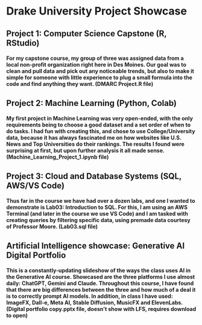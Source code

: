 # Drake University Project Showcase

## Project 1: Computer Science Capstone (R, RStudio)
#### For my capstone course, my group of three was assigned data from a local non-profit organization right here in Des Moines. Our goal was to clean and pull data and pick out any noticeable trends, but also to make it simple for someone with little experience to plug a small formula into the code and find anything they want. (DMARC Project.R file)


## Project 2: Machine Learning (Python, Colab)
#### My first project in Machine Learning was very open-ended, with the only requirements being to choose a good dataset and a set order of when to do tasks. I had fun with creating this, and chose to use College/University data, because it has always fascinated me on how websites like U.S. News and Top Universities do their rankings. The results I found were surprising at first, but upon further analysis it all made sense. (Machine_Learning_Project_1.ipynb file)


## Project 3: Cloud and Database Systems (SQL, AWS/VS Code)
#### Thus far in the course we have had over a dozen labs, and one I wanted to demonstrate is Lab03: Introduction to SQL. For this, I am using an AWS Terminal (and later in the course we use VS Code) and I am tasked with creating queries by filtering specific data, using premade data courtesy of Professor Moore. (Lab03.sql file)

## Artificial Intelligence showcase: Generative AI Digital Portfolio 
#### This is a constantly-updating slideshow of the ways the class uses AI in the Generative AI course. Showcased are the three platforms I use almost daily: ChatGPT, Gemini and Claude. Throughout this course, I have found that there are big differences between the three and how much of a deal it is to correctly prompt AI models. In addition, in class I have used: ImageFX, Dall-e, Meta AI, Stable Diffusion, MusicFX and ElevenLabs. (Digital portfolio copy.pptx file, doesn't show with LFS, requires download to open)
